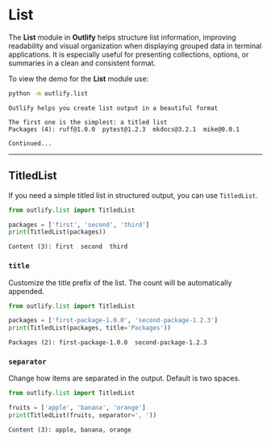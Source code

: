 # List

The **List** module in **Outlify** helps structure list information, improving
readability and visual organization when displaying grouped data in
terminal applications. It is especially useful for presenting collections,
options, or summaries in a clean and consistent format.

To view the demo for the **List** module use:

```sh
python -m outlify.list
```

<div class="result" markdown>

```
Outlify helps you create list output in a beautiful format

The first one is the simplest: a titled list
Packages (4): ruff@1.0.0  pytest@1.2.3  mkdocs@3.2.1  mike@0.0.1

Continued...
```

</div>

---

## TitledList
If you need a simple titled list in structured output, you can use `TitledList`.

```python
from outlify.list import TitledList

packages = ['first', 'second', 'third']
print(TitledList(packages))
```

<div class="result" markdown>

```
Content (3): first  second  third
```

</div>

### `title`
Customize the title prefix of the list. The count will be automatically appended.

```python
from outlify.list import TitledList

packages = ['first-package-1.0.0', 'second-package-1.2.3']
print(TitledList(packages, title='Packages'))
```

<div class="result" markdown>

```
Packages (2): first-package-1.0.0  second-package-1.2.3
```

</div>

### `separator`
Change how items are separated in the output. Default is two spaces.

```python
from outlify.list import TitledList

fruits = ['apple', 'banana', 'orange']
print(TitledList(fruits, separator=', '))
```

<div class="result" markdown>

```
Content (3): apple, banana, orange
```

</div>